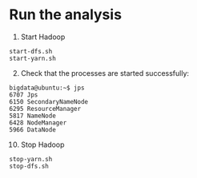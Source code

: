 # Run the analysis
1. Start Hadoop
```
start-dfs.sh
start-yarn.sh
```
2. Check that the processes are started successfully:
```
bigdata@ubuntu:~$ jps
6707 Jps
6150 SecondaryNameNode
6295 ResourceManager
5817 NameNode
6428 NodeManager
5966 DataNode
```
10. Stop Hadoop
```
stop-yarn.sh
stop-dfs.sh
```